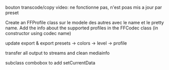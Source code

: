 bouton transcode/copy video: ne fonctionne pas, n'est poas mis a jour par preset

Create an FFProfile class sur le modele des autres avec le name et le pretty name. Add the info about the supported profiles in the FFCodec class (in constructor using codec name)

update export & export presets
-> colors
-> level
-> profile

transfer all output to streams and clean mediainfo

subclass combobox to add setCurrentData
